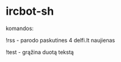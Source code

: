 ircbot-sh
==============
komandos: 

!rss - parodo paskutines 4 delfi.lt naujienas

!test - grąžina duotą tekstą
